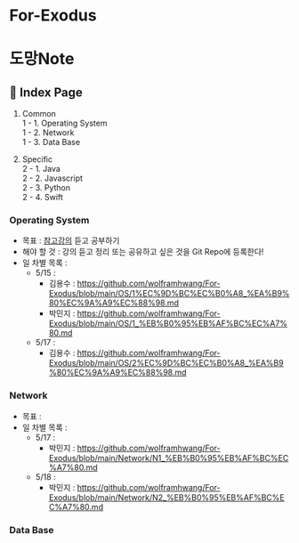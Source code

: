 # For-Exodus

# 도망Note

## 📓 Index Page
1. Common <br>
  1 - 1. Operating System <br> 
  1 - 2. Network <br>
  1 - 3. Data Base <br>
  
2. Specific <br>
  2 - 1. Java <br>
  2 - 2. Javascript <br>
  2 - 3. Python <br>
  2 - 4. Swift <br>
  
### Operating System
  - 목표 : [참고강의](https://www.inflearn.com/course/%EC%9A%B4%EC%98%81%EC%B2%B4%EC%A0%9C-%EA%B3%B5%EB%A3%A1%EC%B1%85-%EC%A0%84%EA%B3%B5%EA%B0%95%EC%9D%98#) 듣고 공부하기
  - 해야 할 것 : 강의 듣고 정리 또는 공유하고 싶은 것을 Git Repo에 등록한다!
  - 일 차별 목록 : 
    - 5/15 :
      - 김용수 : https://github.com/wolframhwang/For-Exodus/blob/main/OS/1%EC%9D%BC%EC%B0%A8_%EA%B9%80%EC%9A%A9%EC%88%98.md
      - 박민지 : https://github.com/wolframhwang/For-Exodus/blob/main/OS/1_%EB%B0%95%EB%AF%BC%EC%A7%80.md
    - 5/17 :
      - 김용수 : https://github.com/wolframhwang/For-Exodus/blob/main/OS/2%EC%9D%BC%EC%B0%A8_%EA%B9%80%EC%9A%A9%EC%88%98.md

### Network
  - 목표 : 
  - 일 차별 목록 : 
      - 5/17 :
        - 박민지 : https://github.com/wolframhwang/For-Exodus/blob/main/Network/N1_%EB%B0%95%EB%AF%BC%EC%A7%80.md
      - 5/18 :
        - 박민지 : https://github.com/wolframhwang/For-Exodus/blob/main/Network/N2_%EB%B0%95%EB%AF%BC%EC%A7%80.md


### Data Base
<br>
